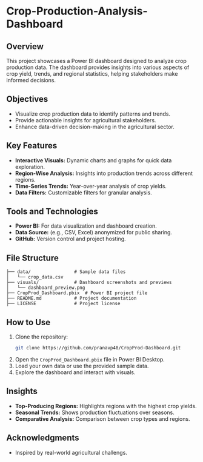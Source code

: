 # Crop-Production-Analysis-Dashboard


## Overview

This project showcases a Power BI dashboard designed to analyze crop production data. 
The dashboard provides insights into various aspects of crop yield, trends, and regional statistics, helping stakeholders make informed decisions.

## Objectives

- Visualize crop production data to identify patterns and trends.
- Provide actionable insights for agricultural stakeholders.
- Enhance data-driven decision-making in the agricultural sector.

## Key Features

- **Interactive Visuals:** Dynamic charts and graphs for quick data exploration.
- **Region-Wise Analysis:** Insights into production trends across different regions.
- **Time-Series Trends:** Year-over-year analysis of crop yields.
- **Data Filters:** Customizable filters for granular analysis.

## Tools and Technologies

- **Power BI:** For data visualization and dashboard creation.
- **Data Source:** (e.g., CSV, Excel) anonymized for public sharing.
- **GitHub:** Version control and project hosting.

## File Structure

```
├── data/                # Sample data files
│   └── crop_data.csv
├── visuals/             # Dashboard screenshots and previews
│   └── dashboard_preview.png
├── CropProd_Dashboard.pbix  # Power BI project file
├── README.md            # Project documentation
├── LICENSE              # Project license
```

## How to Use

1. Clone the repository:
   ```bash
   git clone https://github.com/pranavp48/CropProd-Dashboard.git
   ```
2. Open the `CropProd_Dashboard.pbix` file in Power BI Desktop.
3. Load your own data or use the provided sample data.
4. Explore the dashboard and interact with visuals.

## Insights

- **Top-Producing Regions:** Highlights regions with the highest crop yields.
- **Seasonal Trends:** Shows production fluctuations over seasons.
- **Comparative Analysis:** Comparison between crop types and regions.



## Acknowledgments

- Inspired by real-world agricultural challengs.







